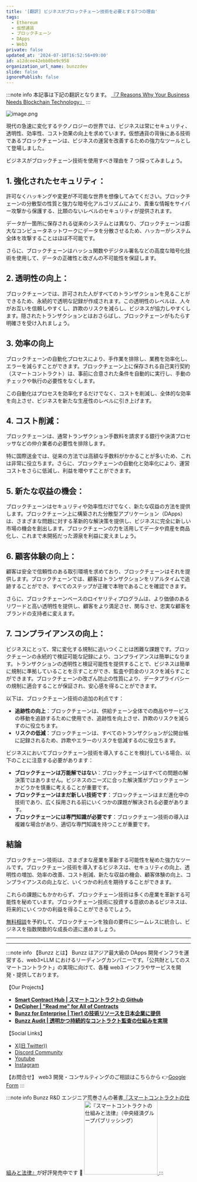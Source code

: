 ```yaml
---
title: '[翻訳] ビジネスがブロックチェーン技術を必要とする7つの理由'
tags:
  - Ethereum
  - 仮想通貨
  - ブロックチェーン
  - DApps
  - Web3
private: false
updated_at: '2024-07-10T16:52:56+09:00'
id: a12dcee42ebb0be9c958
organization_url_name: bunzzdev
slide: false
ignorePublish: false
---
```

:::note info
本記事は下記の翻訳となります。
[『7 Reasons Why Your Business Needs Blockchain Technology』](https://medium.com/@bunzzdev/7-reasons-why-your-business-needs-blockchain-technology-a4e2e00eeeae)
:::

![image.png](https://qiita-image-store.s3.ap-northeast-1.amazonaws.com/0/438597/f55d1922-6bd7-2587-cb12-ba9eb8f8c368.png)

現代の急速に変化するテクノロジーの世界では、ビジネスは常にセキュリティ、透明性、効率性、コスト効果の向上を求めています。仮想通貨の背後にある技術であるブロックチェーンは、ビジネスの運営を改善するための強力なツールとして登場しました。

ビジネスがブロックチェーン技術を使用すべき理由を 7 つ探ってみましょう。

## 1\. 強化されたセキュリティ：

許可なくハッキングや変更が不可能な世界を想像してみてください。ブロックチェーンの分散型の性質と強力な暗号化アルゴリズムにより、貴重な情報をサイバー攻撃から保護する、比類のないレベルのセキュリティが提供されます。

データが一箇所に保存される従来のシステムとは異なり、ブロックチェーンは膨大なコンピュータネットワークにデータを分散させるため、ハッカーがシステム全体を攻撃することはほぼ不可能です。

さらに、ブロックチェーンはハッシュ関数やデジタル署名などの高度な暗号化技術を使用して、データの正確性と改ざんの不可能性を保証します。

## 2\. 透明性の向上：

ブロックチェーンでは、許可された人がすべてのトランザクションを見ることができるため、永続的で透明な記録が作成されます。この透明性のレベルは、人々がお互いを信頼しやすくし、詐欺のリスクを減らし、ビジネスが協力しやすくします。隠されたトランザクションとはおさらばし、ブロックチェーンがもたらす明確さを受け入れましょう。

## 3\. 効率の向上

ブロックチェーンの自動化プロセスにより、手作業を排除し、業務を効率化し、エラーを減らすことができます。ブロックチェーン上に保存される自己実行契約（スマートコントラクト）は、事前に合意された条件を自動的に実行し、手動のチェックや執行の必要性をなくします。

この自動化はプロセスを効率化するだけでなく、コストを削減し、全体的な効率を向上させ、ビジネスを新たな生産性のレベルに引き上げます。

## 4\. コスト削減：

ブロックチェーンは、通常トランザクション手数料を請求する銀行や決済プロセッサなどの仲介業者の必要性を排除します。

特に国際送金では、従来の方法では高額な手数料がかかることが多いため、これは非常に役立ちます。さらに、ブロックチェーンの自動化と効率化により、運営コストをさらに低減し、利益を増やすことができます。

## 5\. 新たな収益の機会：

ブロックチェーンはセキュリティや効率性だけでなく、新たな収益の方法を提供します。ブロックチェーン上に構築された分散型アプリケーション（DApps）は、さまざまな問題に対する革新的な解決策を提供し、ビジネスに完全に新しい市場の機会を創出します。ブロックチェーンの力を活用してデータや資産を商品化し、これまで未開拓だった源泉を利益に変えましょう。

## 6\. 顧客体験の向上：

顧客は安全で信頼性のある取引環境を求めており、ブロックチェーンはそれを提供します。ブロックチェーンでは、顧客はトランザクションをリアルタイムで追跡することができ、すべてのステップが正確で本物であることを確認できます。

さらに、ブロックチェーンベースのロイヤリティプログラムは、より価値のあるリワードと高い透明性を提供し、顧客をより満足させ、関与させ、忠実な顧客をブランドの支持者に変えます。

## 7\. コンプライアンスの向上：

ビジネスにとって、常に変化する規制に追いつくことは困難な課題です。ブロックチェーンの永続的で検証可能な記録により、コンプライアンスは簡単になります。トランザクションの透明性と検証可能性を提供することで、ビジネスは簡単に規制に準拠していることを示すことができ、監査や罰金のリスクを減らすことができます。ブロックチェーンの改ざん防止の性質により、データプライバシーの規制に適合することが保証され、安心感を得ることができます。

以下は、ブロックチェーン技術の追加の利点です：

- **追跡性の向上**：ブロックチェーンは、供給チェーン全体での商品やサービスの移動を追跡するために使用でき、追跡性を向上させ、詐欺のリスクを減らすのに役立ちます。
- **リスクの低減**：ブロックチェーンは、すべてのトランザクションが公開台帳に記録されるため、詐欺やエラーのリスクを低減するのに役立ちます。

ビジネスにおいてブロックチェーン技術を導入することを検討している場合、以下のことに注意する必要があります：

- **ブロックチェーンは万能解ではない**：ブロックチェーンはすべての問題の解決策ではありません。ビジネスのニーズに合った解決策がブロックチェーンかどうかを慎重に考えることが重要です。
- **ブロックチェーンはまだ新しい技術です**：ブロックチェーンはまだ進化中の技術であり、広く採用される前にいくつかの課題が解決される必要があります。
- **ブロックチェーンには専門知識が必要です**：ブロックチェーン技術の導入は複雑な場合があり、適切な専門知識を持つことが重要です。

## 結論

ブロックチェーン技術は、さまざまな産業を革新する可能性を秘めた強力なツールです。ブロックチェーン技術を導入するビジネスは、セキュリティの向上、透明性の増加、効率の改善、コスト削減、新たな収益の機会、顧客体験の向上、コンプライアンスの向上など、いくつかの利点を期待することができます。

これらの課題にもかかわらず、ブロックチェーン技術は多くの産業を革新する可能性を秘めています。ブロックチェーン技術に投資する意欲のあるビジネスは、将来的にいくつかの利益を得ることができるでしょう。

[無料相談](https://enterprise.bunzz.dev/en)を予約して、ブロックチェーンを独自の要件にシームレスに統合し、ビジネスを指数関数的な成長の道に進めましょう。

---

---

:::note info
【Bunzz とは】
Bunzz はアジア最大級の DApps 開発インフラを運営する、web3×LLM におけるリーディングカンパニーです。「公共財としてのスマートコントラクト」の実現に向けて、各種 web3 インフラやサービスを開発・提供しております。

【Our Projects】

- **[Smart Contract Hub | スマートコントラクトの Github](https://www.bunzz.dev/)**
- **[DeCipher | "Read me" for All of Contracts](https://www.bunzz.dev/decipher)**
- **[Bunzz for Enterprise | Tier1 の技術リソースを日本企業に提供](https://enterprise.bunzz.dev/ja)**
- **[Bunzz Audit | 透明かつ持続的なコントラクト監査の仕組みを実現](hhttps://www.bunzz.dev/audit)**

【Social Links】

- [X(旧 Twitter))](https://twitter.com/BunzzDev)
- [Discord Community](https://t.co/6hHgssJdvW)
- [Youtube](https://www.youtube.com/@bunzzdev)
- [Instagram](https://www.instagram.com/bunzzdev/)

【お問合せ】
web3 開発・コンサルティングのご相談はこちらから 👉[Google Form](https://forms.gle/4tgQjWSw2MMMZW6E6)
:::

:::note info
Bunzz R&D エンジニア荒巻さんの著書[『スマートコントラクトの仕組みと法律』](https://amzn.to/3V03sNH)が好評発売中です 📕
<a href="https://amzn.to/3V03sNH" rel="nofollow" referrerpolicy="no-referrer-when-downgrade">
<img
    src="https://m.media-amazon.com/images/I/81wopoZ1K4L._SY522_.jpg"
    alt="『スマートコントラクトの仕組みと法律』（中央経済グループパブリッシング）"
    width="200px"
    height="auto"
    Style="border: 0px;"
  />
</a>
:::
